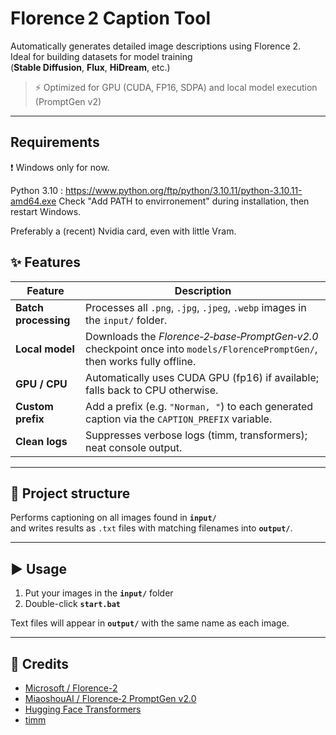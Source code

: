 # Florence 2 Caption Tool

Automatically generates detailed image descriptions using Florence 2.  
Ideal for building datasets for model training  
(**Stable Diffusion**, **Flux**, **HiDream**, etc.)

> ⚡ Optimized for GPU (CUDA, FP16, SDPA) and local model execution (PromptGen v2)

---
## Requirements
❗ Windows only for now.

Python 3.10 : https://www.python.org/ftp/python/3.10.11/python-3.10.11-amd64.exe
Check "Add PATH to envirronement" during installation, then restart Windows.

Preferably a (recent) Nvidia card, even with little Vram.

## ✨ Features

| Feature | Description |
|---------|-------------|
| **Batch processing** | Processes all `.png`, `.jpg`, `.jpeg`, `.webp` images in the `input/` folder. |
| **Local model** | Downloads the *Florence‑2‑base‑PromptGen‑v2.0* checkpoint once into `models/FlorencePromptGen/`, then works fully offline. |
| **GPU / CPU** | Automatically uses CUDA GPU (fp16) if available; falls back to CPU otherwise. |
| **Custom prefix** | Add a prefix (e.g. `"Norman, "`) to each generated caption via the `CAPTION_PREFIX` variable. |
| **Clean logs** | Suppresses verbose logs (timm, transformers); neat console output. |

---

## 📂 Project structure

Performs captioning on all images found in **`input/`**  
and writes results as `.txt` files with matching filenames into **`output/`**.



---

## ▶️ Usage

1. Put your images in the **`input/`** folder  
2. Double-click **`start.bat`**

Text files will appear in **`output/`** with the same name as each image.

---

## 🙏 Credits

- [Microsoft / Florence-2](https://huggingface.co/microsoft)
- [MiaoshouAI / Florence‑2 PromptGen v2.0](https://huggingface.co/MiaoshouAI/Florence-2-base-PromptGen-v2.0)
- [Hugging Face Transformers](https://github.com/huggingface/transformers)
- [timm](https://github.com/huggingface/pytorch-image-models)